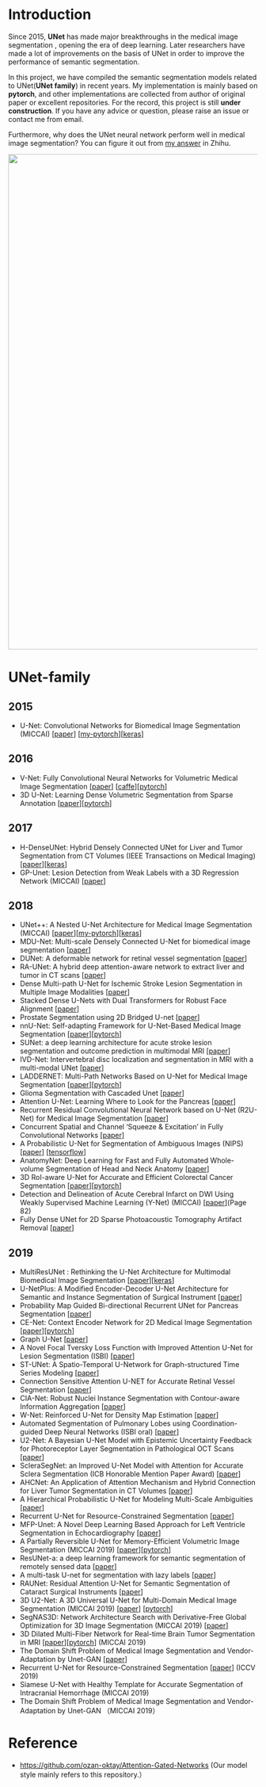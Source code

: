 # Introduction
Since 2015, **UNet** has made major breakthroughs in the medical image segmentation , opening the era of deep learning. Later researchers have made a lot of improvements on the basis of UNet in order to improve the performance of semantic segmentation.

In this project, we have compiled the semantic segmentation models related to UNet(**UNet family**) in recent years.
My implementation is mainly based on **pytorch**, and other implementations are collected from author of original paper or excellent repositories. For the record, this project is still **under construction**. If you have any advice or question, please raise an issue or contact me from email.
 
Furthermore, why does the UNet neural network perform well in medical image segmentation?
You can figure it out from [my answer](https://www.zhihu.com/question/269914775/answer/586501606) in Zhihu.

<p align="center">
  <img src="https://github.com/ShawnBIT/UNet-family/blob/master/pictures/unet.png" width="1000"/>  
</p>

# UNet-family
## 2015
  * U-Net: Convolutional Networks for Biomedical Image Segmentation (MICCAI) [[paper](https://arxiv.org/pdf/1505.04597.pdf)]  [[my-pytorch](https://github.com/ShawnBIT/UNet-family/blob/master/networks/UNet.py)][[keras](https://github.com/zhixuhao/unet)] 
## 2016 
  * V-Net: Fully Convolutional Neural Networks for Volumetric Medical Image Segmentation [[paper](http://campar.in.tum.de/pub/milletari2016Vnet/milletari2016Vnet.pdf)] [[caffe](https://github.com/faustomilletari/VNet)][[pytorch](https://github.com/mattmacy/vnet.pytorch)]
  * 3D U-Net: Learning Dense Volumetric Segmentation from Sparse Annotation [[paper](https://arxiv.org/pdf/1606.06650.pdf)][[pytorch](https://github.com/wolny/pytorch-3dunet)]
## 2017 
  * H-DenseUNet: Hybrid Densely Connected UNet for Liver and Tumor Segmentation from CT Volumes (IEEE Transactions on Medical Imaging)[[paper](https://arxiv.org/pdf/1709.07330.pdf)][[keras](https://github.com/xmengli999/H-DenseUNet)]
  * GP-Unet: Lesion Detection from Weak Labels with a 3D Regression Network (MICCAI) [[paper](https://arxiv.org/pdf/1705.07999.pdf)]
## 2018 
  * UNet++: A Nested U-Net Architecture for Medical Image Segmentation (MICCAI) [[paper](https://arxiv.org/pdf/1807.10165.pdf)][[my-pytorch](https://github.com/ShawnBIT/UNet-family/blob/master/networks/UNet_Nested.py)][[keras](https://github.com/MrGiovanni/UNetPlusPlus)]
  * MDU-Net: Multi-scale Densely Connected U-Net for biomedical image segmentation [[paper](https://arxiv.org/pdf/1812.00352.pdf)]
  * DUNet: A deformable network for retinal vessel segmentation [[paper](https://arxiv.org/pdf/1811.01206.pdf)]
  * RA-UNet: A hybrid deep attention-aware network to extract liver and tumor in CT scans [[paper](https://arxiv.org/pdf/1811.01328.pdf)]
  * Dense Multi-path U-Net for Ischemic Stroke Lesion Segmentation in Multiple Image Modalities [[paper](https://arxiv.org/pdf/1810.07003.pdf)]
  * Stacked Dense U-Nets with Dual Transformers for Robust Face Alignment [[paper](https://arxiv.org/pdf/1812.01936.pdf)]
  * Prostate Segmentation using 2D Bridged U-net [[paper](https://arxiv.org/pdf/1807.04459.pdf)]
  * nnU-Net: Self-adapting Framework for U-Net-Based Medical Image Segmentation [[paper](https://arxiv.org/pdf/1809.10486.pdf)][[pytorch](https://github.com/MIC-DKFZ/nnUNet)]
  * SUNet: a deep learning architecture for acute stroke lesion segmentation and
outcome prediction in multimodal MRI [[paper](https://arxiv.org/pdf/1810.13304.pdf)]
  * IVD-Net: Intervertebral disc localization and segmentation in MRI with a multi-modal UNet [[paper](https://arxiv.org/pdf/1811.08305.pdf)]
  * LADDERNET: Multi-Path Networks Based on U-Net for Medical Image Segmentation [[paper](https://arxiv.org/pdf/1810.07810.pdf)][[pytorch](https://github.com/juntang-zhuang/LadderNet)]
  * Glioma Segmentation with Cascaded Unet [[paper](https://arxiv.org/pdf/1810.04008.pdf)]
  * Attention U-Net: Learning Where to Look for the Pancreas [[paper](https://arxiv.org/pdf/1804.03999.pdf)]
  * Recurrent Residual Convolutional Neural Network based on U-Net (R2U-Net) for Medical Image Segmentation [[paper](https://arxiv.org/pdf/1802.06955.pdf)]
  * Concurrent Spatial and Channel ‘Squeeze & Excitation’ in Fully Convolutional Networks [[paper]](https://arxiv.org/pdf/1803.02579.pdf)
  * A Probabilistic U-Net for Segmentation of Ambiguous Images (NIPS) [[paper](https://arxiv.org/pdf/1806.05034.pdf)] [[tensorflow](https://github.com/SimonKohl/probabilistic_unet)]
  * AnatomyNet: Deep Learning for Fast and Fully Automated Whole-volume Segmentation of Head and Neck Anatomy [[paper](https://arxiv.org/pdf/1808.05238.pdf)]
  * 3D RoI-aware U-Net for Accurate and Efficient Colorectal Cancer Segmentation [[paper](https://arxiv.org/pdf/1806.10342.pdf)][[pytorch](https://github.com/huangyjhust/3D-RU-Net)]
  * Detection and Delineation of Acute Cerebral Infarct on DWI Using Weakly Supervised Machine Learning (Y-Net) (MICCAI) [[paper](https://link.springer.com/content/pdf/10.1007%2F978-3-030-00931-1.pdf)](Page 82)
  * Fully Dense UNet for 2D Sparse Photoacoustic Tomography Artifact Removal [[paper](https://arxiv.org/pdf/1808.10848.pdf)]
## 2019 
  * MultiResUNet : Rethinking the U-Net Architecture for Multimodal Biomedical Image Segmentation [[paper](https://arxiv.org/pdf/1902.04049v1.pdf)][[keras](https://github.com/nibtehaz/MultiResUNet)]
  * U-NetPlus: A Modified Encoder-Decoder U-Net Architecture for Semantic and Instance Segmentation of Surgical Instrument [[paper](https://arxiv.org/pdf/1902.08994.pdf)]
  * Probability Map Guided Bi-directional Recurrent UNet for Pancreas Segmentation [[paper](https://arxiv.org/pdf/1903.00923.pdf)]
  * CE-Net: Context Encoder Network for 2D Medical Image Segmentation [[paper](https://arxiv.org/pdf/1903.02740.pdf)][[pytorch](https://github.com/Guzaiwang/CE-Net)]
  * Graph U-Net [[paper](https://openreview.net/pdf?id=HJePRoAct7)]
  * A Novel Focal Tversky Loss Function with Improved Attention U-Net for Lesion Segmentation (ISBI) [[paper](https://arxiv.org/pdf/1810.07842.pdf)]
  * ST-UNet: A Spatio-Temporal U-Network for Graph-structured Time Series Modeling [[paper](https://arxiv.org/pdf/1903.05631.pdf)]
  * Connection Sensitive Attention U-NET for Accurate Retinal Vessel Segmentation [[paper](https://arxiv.org/pdf/1903.05558.pdf)]
  * CIA-Net: Robust Nuclei Instance Segmentation with Contour-aware Information Aggregation [[paper](https://arxiv.org/pdf/1903.05358.pdf)]
  * W-Net: Reinforced U-Net for Density Map Estimation [[paper](https://arxiv.org/pdf/1903.11249.pdf)]
  * Automated Segmentation of Pulmonary Lobes using Coordination-guided Deep Neural Networks (ISBI oral) [[paper](https://arxiv.org/pdf/1904.09106.pdf)]
  * U2-Net: A Bayesian U-Net Model with Epistemic Uncertainty Feedback for Photoreceptor Layer Segmentation in Pathological OCT Scans [[paper](https://arxiv.org/pdf/1901.07929.pdf)]
  * ScleraSegNet: an Improved U-Net Model with Attention for Accurate Sclera Segmentation (ICB Honorable Mention Paper Award) [[paper](https://github.com/ShawnBIT/Paper-Reading/blob/master/ScleraSegNet.pdf)]
  * AHCNet: An Application of Attention Mechanism and Hybrid Connection for Liver Tumor Segmentation in CT Volumes [[paper](https://github.com/ShawnBIT/Paper-Reading/blob/master/AHCNet.pdf)]
  * A Hierarchical Probabilistic U-Net for Modeling Multi-Scale Ambiguities [[paper](https://arxiv.org/pdf/1905.13077.pdf)]
  * Recurrent U-Net for Resource-Constrained Segmentation [[paper](https://arxiv.org/pdf/1906.04913.pdf)]
  * MFP-Unet: A Novel Deep Learning Based Approach for Left Ventricle Segmentation in Echocardiography [[paper](https://arxiv.org/pdf/1906.10486.pdf)]
  * A Partially Reversible U-Net for Memory-Efficient Volumetric Image Segmentation (MICCAI 2019) [[paper](https://arxiv.org/pdf/1906.06148.pdf)][[pytorch](https://github.com/RobinBruegger/PartiallyReversibleUnet)]
  * ResUNet-a: a deep learning framework for semantic segmentation of remotely sensed data [[paper](https://arxiv.org/pdf/1904.00592v2.pdf)]
  * A multi-task U-net for segmentation with lazy labels [[paper](https://arxiv.org/pdf/1906.12177.pdf)]
  * RAUNet: Residual Attention U-Net for Semantic Segmentation of Cataract Surgical Instruments [[paper](http://xxx.itp.ac.cn/pdf/1909.10360v1)]
  * 3D U2-Net: A 3D Universal U-Net for Multi-Domain Medical Image Segmentation (MICCAI 2019) [[paper](https://arxiv.org/pdf/1909.06012.pdf)] [[pytorch](https://github.com/huangmozhilv/u2net_torch/)]
  * SegNAS3D: Network Architecture Search with Derivative-Free Global Optimization for 3D Image Segmentation (MICCAI 2019) [[paper](https://arxiv.org/pdf/1909.05962.pdf)]
  * 3D Dilated Multi-Fiber Network for Real-time Brain Tumor Segmentation in MRI [[paper](https://arxiv.org/pdf/1904.03355.pdf)][[pytorch](https://github.com/China-LiuXiaopeng/BraTS-DMFNet)] (MICCAI 2019)
  * The Domain Shift Problem of Medical Image Segmentation and Vendor-Adaptation by Unet-GAN [[paper](https://arxiv.org/pdf/1910.13681.pdf)]
  * Recurrent U-Net for Resource-Constrained Segmentation [[paper](http://openaccess.thecvf.com/content_ICCV_2019/papers/Wang_Recurrent_U-Net_for_Resource-Constrained_Segmentation_ICCV_2019_paper.pdf)] (ICCV 2019)
  * Siamese U-Net with Healthy Template for Accurate Segmentation of Intracranial Hemorrhage (MICCAI 2019)
  * The Domain Shift Problem of Medical Image Segmentation and Vendor-Adaptation by Unet-GAN （MICCAI 2019）

 


# Reference
  * https://github.com/ozan-oktay/Attention-Gated-Networks (Our model style mainly refers to this repository.）
